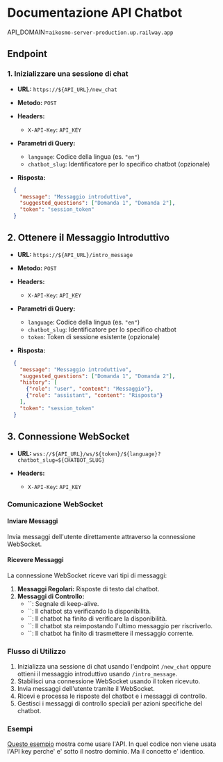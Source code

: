 # Documentazione API Chatbot

API_DOMAIN=`aikosmo-server-production.up.railway.app`

## Endpoint

### 1. Inizializzare una sessione di chat

- **URL:** `https://${API_URL}/new_chat`
- **Metodo:** `POST`

- **Headers:**
  - `X-API-Key`: `API_KEY`

- **Parametri di Query:**
  - `language`: Codice della lingua (es. `"en"`)
  - `chatbot_slug`: Identificatore per lo specifico chatbot (opzionale)

- **Risposta:**
```json
  {
    "message": "Messaggio introduttivo",
    "suggested_questions": ["Domanda 1", "Domanda 2"],
    "token": "session_token"
  }
```

## 2. Ottenere il Messaggio Introduttivo

- **URL:** `https://${API_URL}/intro_message`
- **Metodo:** `POST`

- **Headers:**
  - `X-API-Key`: `API_KEY`

- **Parametri di Query:**
  - `language`: Codice della lingua (es. `"en"`)
  - `chatbot_slug`: Identificatore per lo specifico chatbot
  - `token`: Token di sessione esistente (opzionale)

- **Risposta:**
```json
  {
    "message": "Messaggio introduttivo",
    "suggested_questions": ["Domanda 1", "Domanda 2"],
    "history": [
      {"role": "user", "content": "Messaggio"},
      {"role": "assistant", "content": "Risposta"}
    ],
    "token": "session_token"
  }
```

## 3. Connessione WebSocket

- **URL:** `wss://${API_URL}/ws/${token}/${language}?chatbot_slug=${CHATBOT_SLUG}`

- **Headers:**
  - `X-API-Key`: `API_KEY`

### Comunicazione WebSocket

#### Inviare Messaggi

Invia messaggi dell'utente direttamente attraverso la connessione WebSocket.

#### Ricevere Messaggi

La connessione WebSocket riceve vari tipi di messaggi:

1. **Messaggi Regolari:** Risposte di testo dal chatbot.
2. **Messaggi di Controllo:**
   - ``: Segnale di keep-alive.
   - ``: Il chatbot sta verificando la disponibilità.
   - ``: Il chatbot ha finito di verificare la disponibilità.
   - ``: Il chatbot sta reimpostando l'ultimo messaggio per riscriverlo.
   - ``: Il chatbot ha finito di trasmettere il messaggio corrente.

### Flusso di Utilizzo

1. Inizializza una sessione di chat usando l'endpoint `/new_chat` oppure ottieni il messaggio introduttivo usando `/intro_message`.
2. Stabilisci una connessione WebSocket usando il token ricevuto.
3. Invia messaggi dell'utente tramite il WebSocket.
4. Ricevi e processa le risposte del chatbot e i messaggi di controllo.
5. Gestisci i messaggi di controllo speciali per azioni specifiche del chatbot.


### Esempi

[Questo esempio](./example.ts) mostra come usare l'API. In quel codice non viene usata l'API key perche' e' sotto il nostro dominio. Ma il concetto e' identico.
